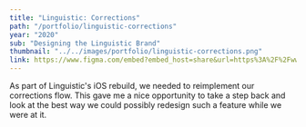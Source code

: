 ```yaml
---
title: "Linguistic: Corrections"
path: "/portfolio/linguistic-corrections"
year: "2020"
sub: "Designing the Linguistic Brand"
thumbnail: "../../images/portfolio/linguistic-corrections.png"
link: https://www.figma.com/embed?embed_host=share&url=https%3A%2F%2Fwww.figma.com%2Fproto%2FlnxQzI9IL48bMwHuIL2xIV%2FPortfolio%3Fnode-id%3D26%253A91%26viewport%3D50%252C-537%252C0.2958114445209503%26scaling%3Dscale-down-width
---
```


As part of Linguistic's iOS rebuild, we needed to reimplement our corrections flow. This gave me a nice opportunity to take a step back and look at the best way we could possibly redesign such a feature while we were at it.
